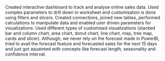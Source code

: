 Created interactive dashboard to track and analyse online sales data.
Used complex parameters to drill down in worksheet and customisation is done using filters and slicers.
Created connections, joined new tables, performed calculations to manipulate data and enabled user driven parameters for visualizations.
Used different types of customised visualizations (stacked bar and column chart, area chart, donut chart, line chart, map, tree map, cards and slicer).
Although, we never rely on the forecast made in PowerBI, tried to avail the forecast feature and forecasted sales for the next 15 days and just got aquainted with concepts like forecast length, seasonality and confidence interval.
